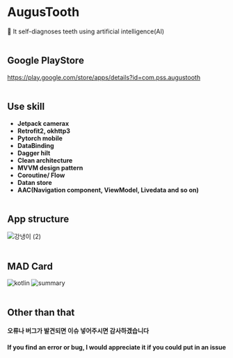 # AugusTooth
🦷 It self-diagnoses teeth using artificial intelligence(AI)
<br><br>
## Google PlayStore
https://play.google.com/store/apps/details?id=com.pss.augustooth
<br><br>
## Use skill
- **Jetpack camerax**
- **Retrofit2, okhttp3**
- **Pytorch mobile**
- **DataBinding**
- **Dagger hilt**
- **Clean architecture**
- **MVVM design pattern**
- **Coroutine/ Flow**
- **Datan store**
- **AAC(Navigation component, ViewModel, Livedata and so on)**
<br><br>
## App structure
![강냉이 (2)](https://user-images.githubusercontent.com/67040465/141021891-7ff68c6f-7fa3-4f89-b205-0f94b7009127.png)
<br><br>
## MAD Card
![kotlin](https://user-images.githubusercontent.com/67040465/141028401-06f92ca3-fb74-4c05-a382-531a3611d928.png)
![summary](https://user-images.githubusercontent.com/67040465/141028405-12be0bdd-25d7-459a-ac48-7d29f8281e43.png)
<br><br>
## Other than that
#### 오류나 버그가 발견되면 이슈 넣어주시면 감사하겠습니다
#### If you find an error or bug, I would appreciate it if you could put in an issue
